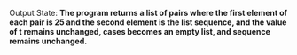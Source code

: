 Output State: **The program returns a list of pairs where the first element of each pair is 25 and the second element is the list sequence, and the value of t remains unchanged, cases becomes an empty list, and sequence remains unchanged.**